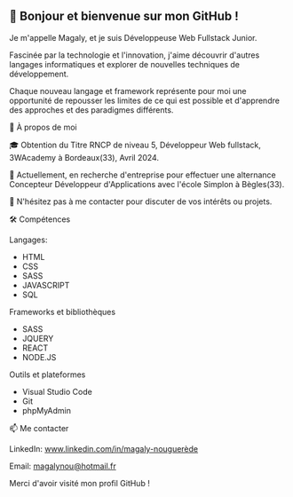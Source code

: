 ## 👋 Bonjour et bienvenue sur mon GitHub !
Je m'appelle Magaly, et je suis Développeuse Web Fullstack Junior.

Fascinée par la technologie et l'innovation, j'aime découvrir d'autres langages informatiques et explorer de nouvelles techniques de développement.

Chaque nouveau langage et framework représente pour moi une opportunité de repousser les limites de ce qui est possible et d'apprendre des approches et des paradigmes différents.

🚀 À propos de moi

🎓 Obtention du Titre RNCP de niveau 5, Développeur Web fullstack, 3WAcademy à Bordeaux(33), Avril 2024.

💼 Actuellement, en recherche d'entreprise pour effectuer une alternance Concepteur Développeur d'Applications avec l'école Simplon à  Bègles(33).

💬 N'hésitez pas à me contacter pour discuter de vos intérêts ou projets.

🛠️ Compétences

Langages:
- HTML
- CSS
- SASS
- JAVASCRIPT
- SQL

Frameworks et bibliothèques
- SASS
- JQUERY
- REACT
- NODE.JS

Outils et plateformes

- Visual Studio Code
- Git
- phpMyAdmin

📫 Me contacter

LinkedIn: www.linkedin.com/in/magaly-nouguerède

Email: magalynou@hotmail.fr

Merci d'avoir visité mon profil GitHub ! 



